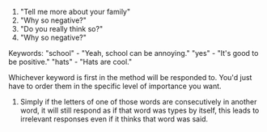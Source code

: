 1) "Tell me more about your family"
2) "Why so negative?"
3) "Do you really think so?"
4) "Why so negative?"

Keywords:
	"school" - "Yeah, school can be annoying."
	"yes" - "It's good to be positive."
	"hats" - "Hats are cool."

Whichever keyword is first in the method will be responded to. You'd just have to order them in the specific level of importance you want.

1) Simply if the letters of one of those words are consecutively in another word, it will still respond as if that word was types by itself, this leads to irrelevant responses even if it thinks that word was said.